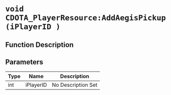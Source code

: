 # `void CDOTA_PlayerResource:AddAegisPickup(iPlayerID )`
## Function Description

## Parameters
Type|Name|Description
--|--|--
int|iPlayerID|No Description Set
